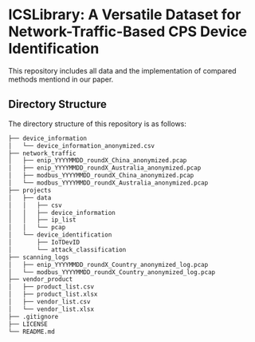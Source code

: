 # ICSLibrary: A Versatile Dataset for Network-Traffic-Based CPS Device Identification

This repository includes all data and the implementation of compared methods mentiond in our paper.

## Directory Structure
The directory structure of this repository is as follows:
```bash
├── device_information
│   └── device_information_anonymized.csv
├── network_traffic
│   ├── enip_YYYYMMDD_roundX_China_anonymized.pcap
│   ├── enip_YYYYMMDD_roundX_Australia_anonymized.pcap
│   ├── modbus_YYYYMMDD_roundX_China_anonymized.pcap
│   └── modbus_YYYYMMDD_roundX_Australia_anonymized.pcap
├── projects
│   ├── data
│   │   ├── csv
│   │   ├── device_information
│   │   ├── ip_list
│   │   └── pcap
│   └── device_identification
│       ├── IoTDevID
│       └── attack_classification
├── scanning_logs
│   ├── enip_YYYYMMDD_roundX_Country_anonymized_log.pcap
│   └── modbus_YYYYMMDD_roundX_Country_anonymized_log.pcap
├── vendor_product
│   ├── product_list.csv
│   ├── product_list.xlsx
│   ├── vendor_list.csv
│   └── vendor_list.xlsx
├── .gitignore
├── LICENSE
└── README.md
```
